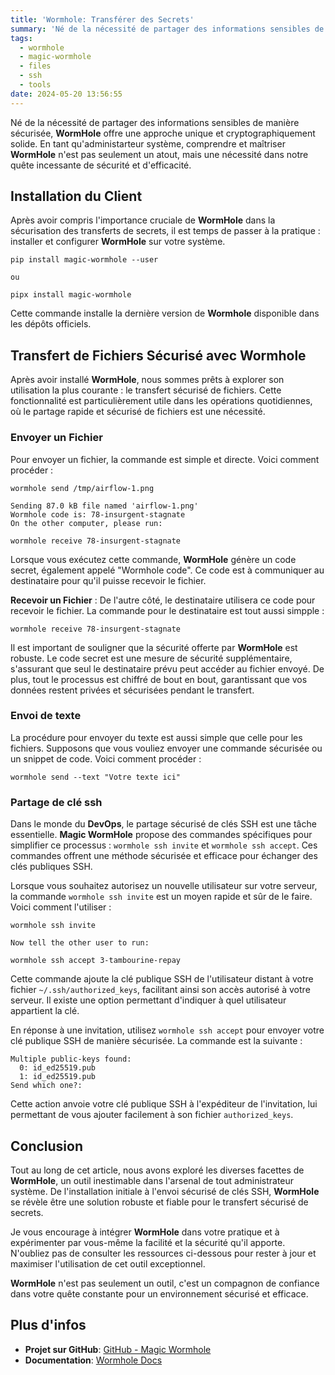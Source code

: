 ```yaml
---
title: 'Wormhole: Transférer des Secrets'
summary: 'Né de la nécessité de partager des informations sensibles de manière sécurisée, WormHole offre une approche unique et cryptographiquement solide.'
tags:
  - wormhole
  - magic-wormhole
  - files
  - ssh
  - tools
date: 2024-05-20 13:56:55
---
```



Né de la nécessité de partager des informations sensibles de manière sécurisée, **WormHole** offre une approche unique et cryptographiquement solide. En tant qu'administarteur système, comprendre et maîtriser **WormHole** n'est pas seulement un atout, mais une nécessité dans notre quête incessante de sécurité et d'efficacité.

## Installation du Client

Après avoir compris l'importance cruciale de **WormHole** dans la sécurisation des transferts de secrets, il est temps de passer à la pratique :
installer et configurer **WormHole** sur votre système.

```
pip install magic-wormhole --user

ou

pipx install magic-wormhole
```

Cette commande installe la dernière version de **Wormhole** disponible dans les dépôts officiels.

## Transfert de Fichiers Sécurisé avec Wormhole

Après avoir installé **WormHole**, nous sommes prêts à explorer son utilisation la plus courante : le transfert sécurisé de fichiers. Cette fonctionnalité est particulièrement utile dans les opérations quotidiennes, où le partage rapide et sécurisé de fichiers est une nécessité.

### Envoyer un Fichier

Pour envoyer un fichier, la commande est simple et directe. Voici comment procéder :

```
wormhole send /tmp/airflow-1.png

Sending 87.0 kB file named 'airflow-1.png'
Wormhole code is: 78-insurgent-stagnate
On the other computer, please run:

wormhole receive 78-insurgent-stagnate
```

Lorsque vous exécutez cette commande, **WormHole** génère un code secret, également appelé "Wormhole code". Ce code est à communiquer au destinataire pour qu'il puisse recevoir le fichier.

**Recevoir un Fichier** : De l'autre côté, le destinataire utilisera ce code pour recevoir le fichier. La commande pour le destinataire est tout aussi simpple :

```
wormhole receive 78-insurgent-stagnate
```

Il est important de souligner que la sécurité offerte par **WormHole** est robuste. Le code secret est une mesure de sécurité supplémentaire, s'assurant que seul le destinataire prévu peut accéder au fichier envoyé. De plus, tout le processus est chiffré de bout en bout, garantissant que vos données restent privées et sécurisées pendant le transfert.

### Envoi de texte

La procédure pour envoyer du texte est aussi simple que celle pour les fichiers. Supposons que vous vouliez envoyer une commande sécurisée ou un snippet de code. Voici comment procéder :

```
wormhole send --text "Votre texte ici"
```

### Partage de clé ssh

Dans le monde du **DevOps**, le partage sécurisé de clés SSH est une tâche essentielle. **Magic WormHole** propose des commandes spécifiques pour simplifier ce processus : `wormhole ssh invite` et `wormhole ssh accept`. Ces commandes offrent une méthode sécurisée et efficace pour échanger des clés publiques SSH.

Lorsque vous souhaitez autorisez un nouvelle utilisateur sur votre serveur, la commande `wormhole ssh invite` est un moyen rapide et sûr de le faire. Voici comment l'utiliser :

```
wormhole ssh invite

Now tell the other user to run:

wormhole ssh accept 3-tambourine-repay
```

Cette commande ajoute la clé publique SSH de l'utilisateur distant à votre fichier `~/.ssh/authorized_keys`, facilitant ainsi son accès autorisé à votre serveur. Il existe une option permettant d'indiquer à quel utilisateur appartient la clé.

En réponse à une invitation, utilisez `wormhole ssh accept` pour envoyer votre clé publique SSH de manière sécurisée. La commande est la suivante :

```
Multiple public-keys found:
  0: id_ed25519.pub
  1: id_ed25519.pub
Send which one?:
```

Cette action anvoie votre clé publique SSH à l'expéditeur de l'invitation, lui permettant de vous ajouter facilement à son fichier `authorized_keys`.

## Conclusion

Tout au long de cet article, nous avons exploré les diverses facettes de **WormHole**, un outil inestimable dans l'arsenal de tout administrateur système. De l'installation initiale à l'envoi sécurisé de clés SSH, **WormHole** se révèle être une solution robuste et fiable pour le transfert sécurisé de secrets.

Je vous encourage à intégrer **WormHole** dans votre pratique et à expérimenter par vous-même la facilité et la sécurité qu'il apporte. N'oubliez pas de consulter les ressources ci-dessous pour rester à jour et maximiser l'utilisation de cet outil exceptionnel.

**WormHole** n'est pas seulement un outil, c'est un compagnon de confiance dans votre quête constante pour un environnement sécurisé et efficace.

## Plus d'infos

- **Projet sur GitHub**: [GitHub - Magic Wormhole](https://github.com/magic-wormhole/magic-wormhole)
- **Documentation**: [Wormhole Docs](https://magic-wormhole.readthedocs.io/en/latest/)
